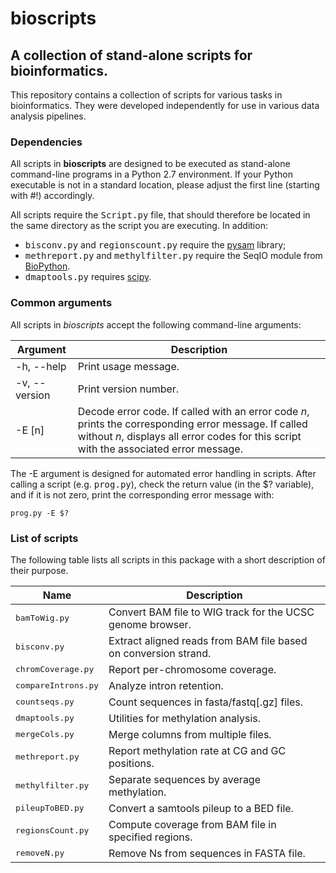 # bioscripts
## A collection of stand-alone scripts for bioinformatics.

This repository contains a collection of scripts for various tasks in bioinformatics. 
They were developed independently for use in various data analysis pipelines.

### Dependencies

All scripts in **bioscripts** are designed to be executed as stand-alone
command-line programs in a Python 2.7 environment. If your Python
executable is not in a standard location, please adjust the first line
(starting with #!) accordingly.

All scripts require the <tt>Script.py</tt> file, that should therefore be
located in the same directory as the script you are executing. In
addition: 

* <tt>bisconv.py</tt> and <tt>regionscount.py</tt> require the [pysam](https://pysam.readthedocs.io/en/latest/) library;
* <tt>methreport.py</tt> and <tt>methylfilter.py</tt> require the SeqIO module from [BioPython](https://github.com/biopython/biopython.github.io/).
* <tt>dmaptools.py</tt> requires [scipy](https://www.scipy.org/).

### Common arguments

All scripts in *bioscripts* accept the following command-line
arguments:

Argument | Description
-----------|------------
-h, --help | Print usage message.
-v, --version | Print version number.
-E [n]        | Decode error code. If called with an error code *n*, prints the corresponding error message. If called without *n*, displays all error codes for this script with the associated error message.

The -E argument is designed for automated error handling in
scripts. After calling a script (e.g. <tt>prog.py</tt>), check the return value (in the $?
variable), and if it is not zero, print the corresponding error
message with:

```
prog.py -E $?
```

### List of scripts

The following table lists all scripts in this package with a short
description of their purpose.

Name | Description
-----|------------
<tt>bamToWig.py</tt>        | Convert BAM file to WIG track for the UCSC genome browser.
<tt>bisconv.py</tt>         | Extract aligned reads from BAM file based on conversion strand.
<tt>chromCoverage.py</tt>   | Report per-chromosome coverage.
<tt>compareIntrons.py</tt>  | Analyze intron retention.
<tt>countseqs.py</tt>       | Count sequences in fasta/fastq[.gz] files.
<tt>dmaptools.py</tt>       | Utilities for methylation analysis.
<tt>mergeCols.py</tt>       | Merge columns from multiple files.
<tt>methreport.py</tt>      | Report methylation rate at CG and GC positions.
<tt>methylfilter.py</tt>    | Separate sequences by average methylation.
<tt>pileupToBED.py</tt>     | Convert a samtools pileup to a BED file.
<tt>regionsCount.py</tt>    | Compute coverage from BAM file in specified regions.
<tt>removeN.py</tt>         | Remove Ns from sequences in FASTA file.
